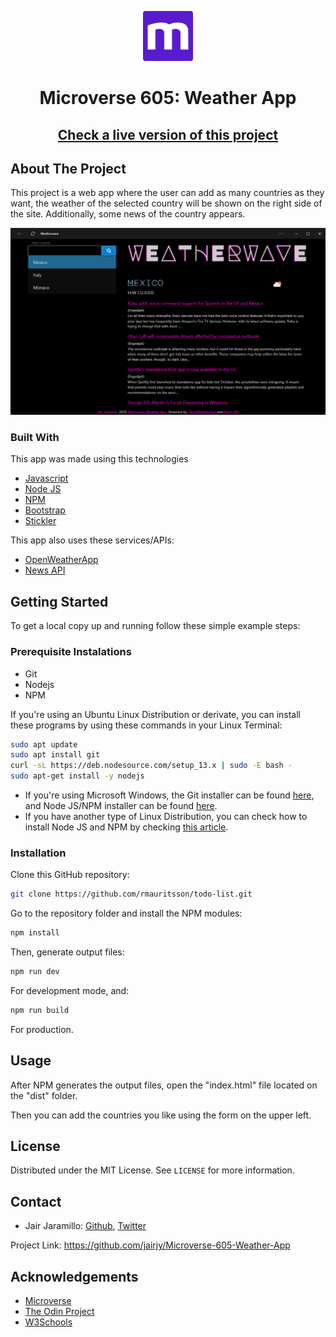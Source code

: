 <p align="center">
  <a href="https://www.microverse.org/">
  <img src="./doc/microverse.png" alt="Logo" width="80" height="80">
  </a>
</p>

<center><h1>Microverse 605: Weather App</h1></center>

<center><h2><a href="https://jairjy.github.io/Microverse-605-Weather-App/" target="_blank">Check a live version of this project</a><h2></center>

## About The Project

This project is a web app where the user can add as many countries as they want, the weather of the selected country will be shown on the right side of the site. Additionally, some news of the country appears.

<p align="center">
  <img src="./doc/screenshot.png" alt="screenshot">
</p>

### Built With

This app was made using this technologies

* <a href="https://www.javascript.com/" target="_blank">Javascript</a>
* <a href="https://nodejs.org/en/" target="_blank">Node JS</a>
* <a href="https://www.npmjs.com/" target="_blank">NPM</a>
* <a href="https://getbootstrap.com/" target="_blank">Bootstrap</a>
* <a href="https://stickler-ci.com/" target="_blank">Stickler</a>

This app also uses these services/APIs:
* <a href="https://openweathermap.org/" target="_blank">OpenWeatherApp</a>[]()
* <a href="" target="_blank"></a>[News API](https://newsapi.org/)

## Getting Started
To get a local copy up and running follow these simple example steps:

### Prerequisite Instalations
* Git
* Nodejs
* NPM

If you're using an Ubuntu Linux Distribution or derivate, you can install these programs by using these commands in your Linux Terminal:

```sh
sudo apt update
sudo apt install git
curl -sL https://deb.nodesource.com/setup_13.x | sudo -E bash -
sudo apt-get install -y nodejs
```

* If you're using Microsoft Windows, the Git installer can be found <a href="https://gitforwindows.org/" target="_blank">here</a>, and Node JS/NPM installer can be found <a href="https://nodejs.org/en/download/" target="_blank">here</a>.
* If you have another type of Linux Distribution, you can check how to install Node JS and NPM by checking <a href="https://nodejs.org/en/download/package-manager/" target="_blank">this article</a>.

### Installation

Clone this GitHub repository:
```sh
git clone https://github.com/rmauritsson/todo-list.git
```
Go to the repository folder and install the NPM modules:

```sh
npm install
```

Then, generate output files:

```sh
npm run dev
```
For development mode, and:

```sh
npm run build
```
For production.
## Usage

After NPM generates the output files, open the "index.html" file located on the "dist" folder.

Then you can add the countries you like using the form on the upper left.

## License

Distributed under the MIT License. See `LICENSE` for more information.

<!-- CONTACT -->

## Contact

* Jair Jaramillo: <a href="https://github.com/jairjy" target="_blank">Github</a>, <a href="https://twitter.com/jairjy" target="_blank">Twitter</a>

Project Link: <a href="https://github.com/jairjy/Microverse-605-Weather-App" target="_blank">https://github.com/jairjy/Microverse-605-Weather-App</a>

<!-- ACKNOWLEDGEMENTS -->

## Acknowledgements

* <a href="https://www.microverse.org/" target="_blank">Microverse</a>
* <a href="https://www.theodinproject.com/" target="_blank">The Odin Project</a>
* <a href="https://www.w3schools.com/" target="_blank">W3Schools</a>

